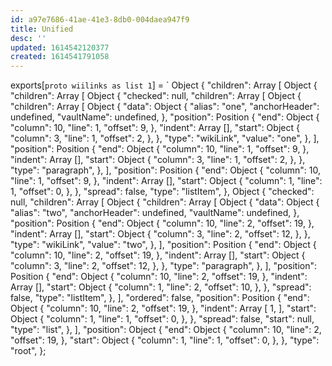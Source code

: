 ```yaml
---
id: a97e7686-41ae-41e3-8db0-004daea947f9
title: Unified
desc: ''
updated: 1614542120377
created: 1614541791058
---
```


exports[`proto wiilinks as list 1`] = `
Object {
  "children": Array [
    Object {
      "children": Array [
        Object {
          "checked": null,
          "children": Array [
            Object {
              "children": Array [
                Object {
                  "data": Object {
                    "alias": "one",
                    "anchorHeader": undefined,
                    "vaultName": undefined,
                  },
                  "position": Position {
                    "end": Object {
                      "column": 10,
                      "line": 1,
                      "offset": 9,
                    },
                    "indent": Array [],
                    "start": Object {
                      "column": 3,
                      "line": 1,
                      "offset": 2,
                    },
                  },
                  "type": "wikiLink",
                  "value": "one",
                },
              ],
              "position": Position {
                "end": Object {
                  "column": 10,
                  "line": 1,
                  "offset": 9,
                },
                "indent": Array [],
                "start": Object {
                  "column": 3,
                  "line": 1,
                  "offset": 2,
                },
              },
              "type": "paragraph",
            },
          ],
          "position": Position {
            "end": Object {
              "column": 10,
              "line": 1,
              "offset": 9,
            },
            "indent": Array [],
            "start": Object {
              "column": 1,
              "line": 1,
              "offset": 0,
            },
          },
          "spread": false,
          "type": "listItem",
        },
        Object {
          "checked": null,
          "children": Array [
            Object {
              "children": Array [
                Object {
                  "data": Object {
                    "alias": "two",
                    "anchorHeader": undefined,
                    "vaultName": undefined,
                  },
                  "position": Position {
                    "end": Object {
                      "column": 10,
                      "line": 2,
                      "offset": 19,
                    },
                    "indent": Array [],
                    "start": Object {
                      "column": 3,
                      "line": 2,
                      "offset": 12,
                    },
                  },
                  "type": "wikiLink",
                  "value": "two",
                },
              ],
              "position": Position {
                "end": Object {
                  "column": 10,
                  "line": 2,
                  "offset": 19,
                },
                "indent": Array [],
                "start": Object {
                  "column": 3,
                  "line": 2,
                  "offset": 12,
                },
              },
              "type": "paragraph",
            },
          ],
          "position": Position {
            "end": Object {
              "column": 10,
              "line": 2,
              "offset": 19,
            },
            "indent": Array [],
            "start": Object {
              "column": 1,
              "line": 2,
              "offset": 10,
            },
          },
          "spread": false,
          "type": "listItem",
        },
      ],
      "ordered": false,
      "position": Position {
        "end": Object {
          "column": 10,
          "line": 2,
          "offset": 19,
        },
        "indent": Array [
          1,
        ],
        "start": Object {
          "column": 1,
          "line": 1,
          "offset": 0,
        },
      },
      "spread": false,
      "start": null,
      "type": "list",
    },
  ],
  "position": Object {
    "end": Object {
      "column": 10,
      "line": 2,
      "offset": 19,
    },
    "start": Object {
      "column": 1,
      "line": 1,
      "offset": 0,
    },
  },
  "type": "root",
};
